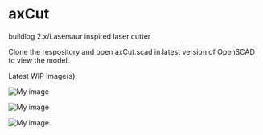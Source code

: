 axCut
=====

buildlog 2.x/Lasersaur inspired laser cutter


Clone the respository and open axCut.scad in latest version of OpenSCAD to view the model.

Latest WIP image(s):

![My image](axford.github.com/axCut/images/axCut_wip6.png)

![My image](axford.github.com/axCut/images/axCut_wip5b.png)

![My image](axford.github.com/axCut/images/axCut_wip4a.png)